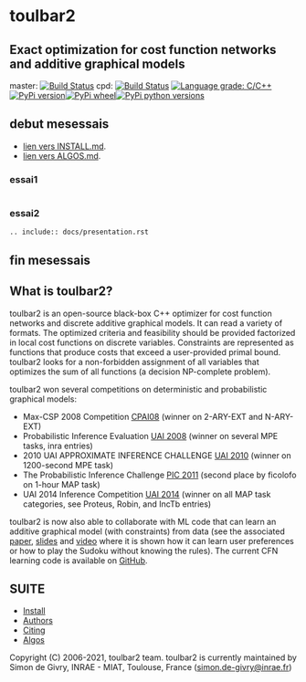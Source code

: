 # toulbar2
## Exact optimization for cost function networks and additive graphical models 

master: [![Build Status](https://travis-ci.com/toulbar2/toulbar2.svg?branch=master)](https://travis-ci.com/toulbar2/toulbar2)
cpd: [![Build Status](https://travis-ci.com/toulbar2/toulbar2.svg?branch=cpd)](https://travis-ci.com/toulbar2/toulbar2) [![Language grade: C/C++](https://img.shields.io/lgtm/grade/cpp/g/toulbar2/toulbar2.svg?logo=lgtm&logoWidth=18)](https://lgtm.com/projects/g/toulbar2/toulbar2/context:cpp)[![PyPi version](https://img.shields.io/pypi/v/pytoulbar2.svg)](https://pypi.org/project/pytoulbar2)[![PyPi wheel](https://img.shields.io/pypi/wheel/pytoulbar2.svg)](https://pypi.org/project/pytoulbar2)[![PyPi python versions](https://img.shields.io/pypi/pyversions/pytoulbar2.svg)](https://pypi.org/project/pytoulbar2)


## debut mesessais

- [lien vers INSTALL.md](INSTALL.md).
- [lien vers ALGOS.md](ALGOS.md).

### essai1

```{include} docs/presentation.rst
```
### essai2

```{eval-rst}
.. include:: docs/presentation.rst
```

## fin mesessais


## What is toulbar2?

toulbar2 is an open-source black-box C++ optimizer for cost function
networks and discrete additive graphical models. It can read a variety
of formats. The optimized criteria and feasibility should be provided
factorized in local cost functions on discrete variables. Constraints
are represented as functions that produce costs that exceed a
user-provided primal bound. toulbar2 looks for a non-forbidden assignment 
of all variables that optimizes the sum of all functions (a decision 
NP-complete problem).

toulbar2 won several competitions on deterministic and probabilistic
graphical models:

* Max-CSP 2008 Competition [CPAI08][cpai08] (winner on 2-ARY-EXT and N-ARY-EXT)
* Probabilistic Inference Evaluation [UAI 2008][uai2008] (winner on several MPE tasks, inra entries)
* 2010 UAI APPROXIMATE INFERENCE CHALLENGE [UAI 2010][uai2010] (winner on 1200-second MPE task)
* The Probabilistic Inference Challenge [PIC 2011][pic2011] (second place by ficolofo on 1-hour MAP task)
* UAI 2014 Inference Competition [UAI 2014][uai2014] (winner on all MAP task categories, see Proteus, Robin, and IncTb entries)

[cpai08]: http://www.cril.univ-artois.fr/CPAI08/
[uai2008]: http://graphmod.ics.uci.edu/uai08/Evaluation/Report
[uai2010]: http://www.cs.huji.ac.il/project/UAI10/summary.php
[pic2011]: http://www.cs.huji.ac.il/project/PASCAL/board.php
[uai2014]: http://www.hlt.utdallas.edu/~vgogate/uai14-competition/leaders.html 

toulbar2 is now also able to collaborate with ML code that can learn
an additive graphical model (with constraints) from data (see the
associated
[paper](https://miat.inrae.fr/schiex/Export/Pushing_Data_in_your_CP_model.pdf),
[slides](https://miat.inrae.fr/schiex/Export/Pushing_Data_in_your_CP_model-Slides.pdf)
and [video](https://www.youtube.com/watch?v=IpUr6KIEjMs) where it is
shown how it can learn user preferences or how to play the Sudoku
without knowing the rules). The current CFN learning code is available
on [GitHub](https://github.com/toulbar2/CFN-learn).

## SUITE

- [Install](INSTALL.md)
- [Authors](AUTHORS.md)
- [Citing](CITING.md)
- [Algos](ALGOS.md)
 
Copyright (C) 2006-2021, toulbar2 team.
toulbar2 is currently maintained by Simon de Givry, INRAE - MIAT, Toulouse, France (simon.de-givry@inrae.fr)
